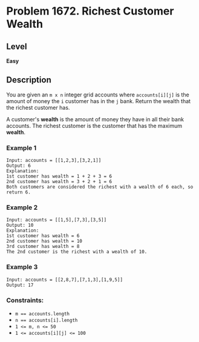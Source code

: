 # Problem 1672. Richest Customer Wealth

## Level
**Easy**

## Description
You are given an `m x n` integer grid accounts where `accounts[i][j]` is the amount of money the `i` customer has in the `j` bank. Return the wealth that the richest customer has.

A customer's **wealth** is the amount of money they have in all their bank accounts. The richest customer is the customer that has the maximum **wealth**.

### Example 1
```
Input: accounts = [[1,2,3],[3,2,1]]
Output: 6
Explanation:
1st customer has wealth = 1 + 2 + 3 = 6
2nd customer has wealth = 3 + 2 + 1 = 6
Both customers are considered the richest with a wealth of 6 each, so return 6.
```

### Example 2
```
Input: accounts = [[1,5],[7,3],[3,5]]
Output: 10
Explanation: 
1st customer has wealth = 6
2nd customer has wealth = 10 
3rd customer has wealth = 8
The 2nd customer is the richest with a wealth of 10.
```

### Example 3
```
Input: accounts = [[2,8,7],[7,1,3],[1,9,5]]
Output: 17
```

### Constraints:
* `m == accounts.length`
* `n == accounts[i].length`
* `1 <= m, n <= 50`
* `1 <= accounts[i][j] <= 100`